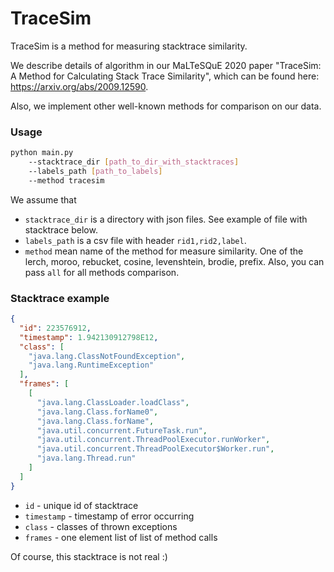 # TraceSim
TraceSim is a method for measuring stacktrace similarity.

We describe details of algorithm in our MaLTeSQuE 2020 paper "TraceSim: A Method for Calculating Stack Trace Similarity", which can be found here: https://arxiv.org/abs/2009.12590.

Also, we implement other well-known methods for comparison on our data.

### Usage
```bash
python main.py
    --stacktrace_dir [path_to_dir_with_stacktraces]
    --labels_path [path_to_labels] 
    --method tracesim
```

We assume that
- `stacktrace_dir` is a directory with json files. 
See example of file with stacktrace below.
- `labels_path` is a csv file with header `rid1,rid2,label`.
- `method` mean name of the method for measure similarity. 
One of the lerch, moroo, rebucket, cosine, levenshtein, brodie, prefix. 
Also, you can pass `all` for all methods comparison.

### Stacktrace example

```json
{
  "id": 223576912,
  "timestamp": 1.942130912798E12,
  "class": [
    "java.lang.ClassNotFoundException",
    "java.lang.RuntimeException"
  ],
  "frames": [
    [
      "java.lang.ClassLoader.loadClass",
      "java.lang.Class.forName0",
      "java.lang.Class.forName",
      "java.util.concurrent.FutureTask.run",
      "java.util.concurrent.ThreadPoolExecutor.runWorker",
      "java.util.concurrent.ThreadPoolExecutor$Worker.run",
      "java.lang.Thread.run"
    ]
  ]
}
```

- `id` - unique id of stacktrace
- `timestamp` - timestamp of error occurring
- `class` - classes of thrown exceptions
- `frames` - one element list of list of method calls

Of course, this stacktrace is not real :)
